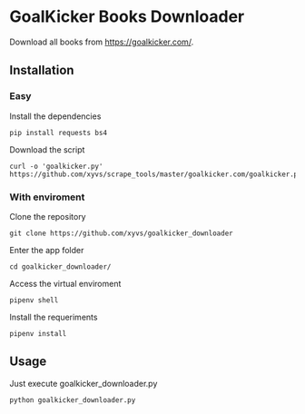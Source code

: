 # GoalKicker Books Downloader

Download all books from https://goalkicker.com/.

## Installation

### Easy

Install the dependencies

    pip install requests bs4

Download the script

    curl -o 'goalkicker.py' https://github.com/xyvs/scrape_tools/master/goalkicker.com/goalkicker.py

### With enviroment

Clone the repository

    git clone https://github.com/xyvs/goalkicker_downloader

Enter the app folder

    cd goalkicker_downloader/

Access the virtual enviroment

    pipenv shell

Install the requeriments

    pipenv install

## Usage

Just execute goalkicker_downloader.py

    python goalkicker_downloader.py